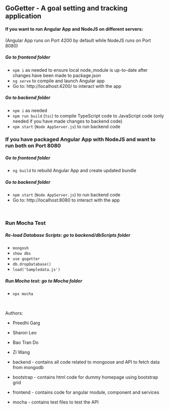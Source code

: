 ## GoGetter - A goal setting and tracking application

#### If you want to run Angular App and NodeJS on different servers: 
(Angular App runs on Port 4200 by default while NodeJS runs on Port 8080)
##### Go to frontend folder
- ```npm i``` as needed to ensure local node_module is up-to-date after changes have been made to package.json 
- ```ng serve``` to compile and launch Angular app 
- Go to: http://localhost:4200/ to interact with the app 

##### Go to backend folder
- ```npm i``` as needed
- ```npm run build``` (```tsc```) to compile TypeScript code to JavaScript code (only needed if you have made changes to backend code)
- ```npm start``` (```Node AppServer.js```) to run backend code 


### If you have packaged Angular App with NodeJS and want to run both on Port 8080
##### Go to frontend folder 
- ```ng build``` to rebuild Angular App and create updated bundle

##### Go to backend folder
- ```npm start``` (```Node AppServer.js```) to run backend code 
- Go to: http://localhost:8080 to interact with the app 

<br>

### Run Mocha Test
##### Re-load Database Scripts: go to backend/dbScripts folder
- ```mongosh```
- ```show dbs```
- ```use gogetter```
- ```db.dropDatabase()```
- ```load(‘Sampledata.js')```

##### Run Mocha test: go to Mocha folder
- ```npx mocha```

<br>

Authors:
* Preedhi Garg
* Sharon Leo
* Bao Tran Do 
* Zi Wang

* backend - contains all code related to mongoose and API to fetch data from mongodb
* bootstrap - contains html code for dummy homepage using bootstrap grid
* frontend - contains code for angular module, component and services
* mocha - contains test files to test the API
